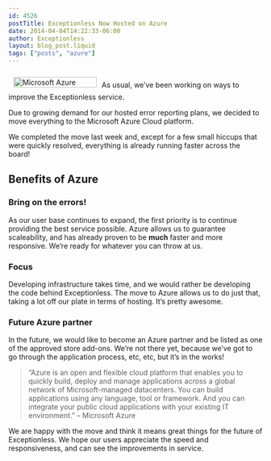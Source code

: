 ```yaml
---
id: 4526
postTitle: Exceptionless Now Hosted on Azure
date: 2014-04-04T14:22:33-06:00
author: Exceptionless
layout: blog_post.liquid
tags: ["posts", "azure"]
---
```

[<img loading="lazy" class="alignright size-full wp-image-4531" style="margin: 10px;" alt="Microsoft Azure" src="http://exceptionless.com/assets/logo1.png" width="165" height="21" data-id="4531" />](http://exceptionless.com/assets/logo1.png)As usual, we&#8217;ve been working on ways to improve the Exceptionless service.

Due to growing demand for our hosted error reporting plans, we decided to move everything to the Microsoft Azure Cloud platform.

We completed the move last week and, except for a few small hiccups that were quickly resolved, everything is already running faster across the board!

<!--more-->

## Benefits of Azure

### Bring on the errors!

As our user base continues to expand, the first priority is to continue providing the best service possible. Azure allows us to guarantee scaleability, and has already proven to be **much** faster and more responsive. We&#8217;re ready for whatever you can throw at us.

### Focus

Developing infrastructure takes time, and we would rather be developing the code behind Exceptionless. The move to Azure allows us to do just that, taking a lot off our plate in terms of hosting. It&#8217;s pretty awesome.

### Future Azure partner

In the future, we would like to become an Azure partner and be listed as one of the approved store add-ons. We&#8217;re not there yet, because we&#8217;ve got to go through the application process, etc, etc, but it&#8217;s in the works!

> &#8220;Azure is an open and flexible cloud platform that enables you to quickly build, deploy and manage applications across a global network of Microsoft-managed datacenters. You can build applications using any language, tool or framework. And you can integrate your public cloud applications with your existing IT environment.&#8221; &#8211; Microsoft Azure

We are happy with the move and think it means great things for the future of Exceptionless. We hope our users appreciate the speed and responsiveness, and can see the improvements in service.

&nbsp;
